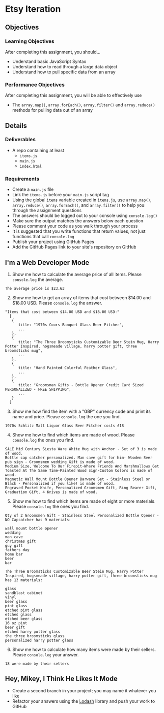 # Etsy Iteration

## Objectives

### Learning Objectives

After completing this assignment, you should...

* Understand basic JavaScript Syntax
* Understand how to read through a large data object
* Understand how to pull specific data from an array

### Performance Objectives

After completing this assignment, you will be able to effectively use

* The `array.map()`, `array.forEach()`, `array.filter()` and `array.reduce()` methods for pulling data out of an array

## Details

### Deliverables

* A repo containing at least
  * `items.js`
  * `main.js`
  * `index.html`

### Requirements

* Create a `main.js` file
* Link the `items.js` before your `main.js` script tag
* Using the global `items` variable created in `items.js`, use `array.map()`, `array.reduce()`, `array.forEach()`, and `array.filter()` to help you through the assignment questions
* The answers should be logged out to your console using `console.log()`
* Make sure the output matches the answers below each question
* Please comment your code as you walk through your process
* It is suggested that you write functions that return values, not just functions that call `console.log`
* Publish your project using GitHub Pages
* Add the GitHub Pages link to your site's repository on GitHub

## I'm a Web Developer Mode

1. Show me how to calculate the average price of all items. Please `console.log` the average.
```
The average price is $23.63
```
2. Show me how to get an array of items that cost between $14.00 and $18.00 USD. Please `console.log` the answer.
```
"Items that cost between $14.00 USD and $18.00 USD:"
  [
   {
      title: "1970s Coors Banquet Glass Beer Pitcher",
      ...
   },
   {
      title: "The Three Broomsticks Customizable Beer Stein Mug, Harry Potter Inspired, hogsmeade village, harry potter gift, three broomsticks mug",
      ...
   },
   {
      title: "Hand Painted Colorful Feather Glass",
      ...
   },
   {
      title: "Groomsman Gifts - Bottle Opener Credit Card Sized PERSONALIZED - FREE SHIPPING",
      ...
   }
  ]
```
3. Show me how find the item with a "GBP" currency code and print its name and price. Please `console.log` the one you find.
```
1970s Schlitz Malt Liquor Glass Beer Pitcher costs £18
```
4. Show me how to find which items are made of wood. Please `console.log` the ones you find.
```
SALE Mid Century Siesta Ware White Mug with Anchor - Set of 3 is made of wood.
Bottle cap catcher personalized. Man cave gift for him- Wooden Beer pub sign - Groomsmen wedding Gift is made of wood.
Medium Size, Welcome To Our Firepit-Where Friends And Marshmallows Get Toasted At The Same Time-Painted Wood Sign-Custom Colors is made of wood.
Magnetic Wall Mount Bottle Opener Barware Set - Stainless Steel or Black - Personalized if you like! is made of wood.
Engraved Pocket Knife, Personalized Groomsmen Gift, Ring Bearer Gift, Graduation Gift, 4 Knives is made of wood.
```
5. Show me how to find which items are made of eight or more materials. Please `console.log` the ones you find.
```
Qty of 2 Groomsmen Gift - Stainless Steel Personalized Bottle Opener - NO Capcatcher has 9 materials:

wall mount bottle opener
wedding
man cave
christmas gift
guy gift
fathers day
home bar
beer
bar

The Three Broomsticks Customizable Beer Stein Mug, Harry Potter  Inspired, hogsmeade village, harry potter gift, three broomsticks mug  has 13 materials:

glass
sandblast cabinet
vinyl
beer glass
pint glass
etched pint glass
etched glass
etched beer glass
16 oz pint
beer gift
etched harry potter glass
the three broomsticks glass
personalized harry potter glass  
```
6. Show me how to calculate how many items were made by their sellers. Please `console.log` your answer.
```
18 were made by their sellers
```
## Hey, Mikey, I Think He Likes It Mode

* Create a second branch in your project; you may name it whatever you like
* Refactor your answers using the [Lodash](https://lodash.com/) library and push your work to GitHub
